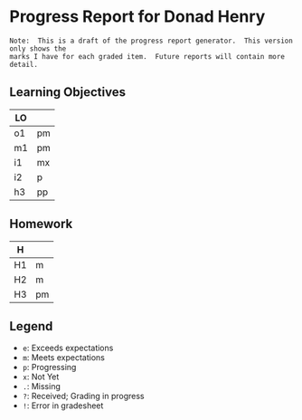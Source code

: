 # Progress Report for Donad Henry

    Note:  This is a draft of the progress report generator.  This version only shows the
    marks I have for each graded item.  Future reports will contain more detail.
## Learning Objectives

| LO |       |  
|------|-------|
| o1   | pm    |
| m1   | pm    |
| i1   | mx    |
| i2   | p     |
| h3   | pp    |


## Homework

| H |       |  
|------|-------|
| H1   | m     |
| H2   | m     |
| H3   | pm    |



## Legend 
* `e`: Exceeds expectations
* `m`: Meets expectations
* `p`: Progressing
* `x`: Not Yet
* `.`: Missing
* `?`: Received; Grading in progress
* `!`: Error in gradesheet
